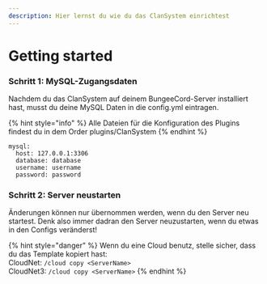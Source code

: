 ```yaml
---
description: Hier lernst du wie du das ClanSystem einrichtest
---
```


# Getting started

### Schritt 1: MySQL-Zugangsdaten

Nachdem du das ClanSystem auf deinem BungeeCord-Server installiert hast, musst du deine MySQL Daten in die config.yml eintragen. 

{% hint style="info" %}
Alle Dateien für die Konfiguration des Plugins findest du in dem Order plugins/ClanSystem
{% endhint %}

```text
mysql:
  host: 127.0.0.1:3306
  database: database
  username: username
  password: password
```

### 

### Schritt 2: Server neustarten

Änderungen können nur übernommen werden, wenn du den Server neu startest. Denk also immer dadran den Server neuzustarten, wenn du etwas in den Configs veränderst!

{% hint style="danger" %}
Wenn du eine Cloud benutz, stelle sicher, dass du das Template kopiert hast:  
CloudNet: `/cloud copy <ServerName>`  
CloudNet3: `/cloud copy <ServerName>`
{% endhint %}
